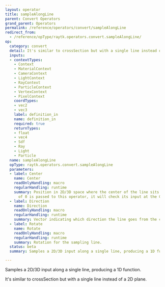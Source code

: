 ```yaml
---
layout: operator
title: sampleAlongLine
parent: Convert Operators
grand_parent: Operators
permalink: /reference/operators/convert/sampleAlongLine
redirect_from:
  - /reference/opType/raytk.operators.convert.sampleAlongLine/
op:
  category: convert
  detail: It's similar to crossSection but with a single line instead of a 2D plane.
  inputs:
  - contextTypes:
    - Context
    - MaterialContext
    - CameraContext
    - LightContext
    - RayContext
    - ParticleContext
    - VertexContext
    - PixelContext
    coordTypes:
    - vec2
    - vec3
    label: definition_in
    name: definition_in
    required: true
    returnTypes:
    - float
    - vec4
    - Sdf
    - Ray
    - Light
    - Particle
  name: sampleAlongLine
  opType: raytk.operators.convert.sampleAlongLine
  parameters:
  - label: Center
    name: Center
    readOnlyHandling: macro
    regularHandling: runtime
    summary: Position in 2D/3D space where the center of the line sits. When a position
      of 0 is passed to this operator, it will check its input at the Center location.
  - label: Direction
    name: Direction
    readOnlyHandling: macro
    regularHandling: runtime
    summary: Vector indicating which direction the line goes from the center.
  - label: Rotate
    name: Rotate
    readOnlyHandling: macro
    regularHandling: runtime
    summary: Rotation for the sampling line.
  status: beta
  summary: Samples a 2D/3D input along a single line, producing a 1D function.

---
```



Samples a 2D/3D input along a single line, producing a 1D function.

It's similar to crossSection but with a single line instead of a 2D plane.